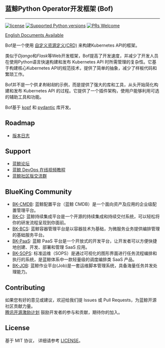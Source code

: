 ##  蓝鲸Python Operator开发框架 (Bof)

---
[![license](https://img.shields.io/badge/license-MIT-brightgreen.svg)](https://github.com/TencentBlueKing/bk-operator-framework/blob/master/LICENSE.txt)
[![Supported Python versions](https://img.shields.io/pypi/pyversions/kopf.svg)](https://pypi.org/project/kopf/)
[![PRs Welcome](https://img.shields.io/badge/PRs-welcome-brightgreen.svg)](https://github.com/TencentBlueKing/bk-operator-framework/pulls)

[English Documents Available](readme_en.md)

Bof是一个使用 [自定义资源定义(CRD)](https://kubernetes.io/docs/tasks/access-kubernetes-api/extend-api-custom-resource-definitions) 来构建Kubernetes API的框架。

类似于*Django*和*Flask*等Web开发框架，Bof提高了开发速度，并减少了开发人员在使用Python语言快速构建和发布 Kubernetes API 时所需管理的复杂性。它基于构建核心Kubernetes API的规范技术，提供了简单的抽象，减少了样板代码和繁琐工作。

Bof并不是一个供*复制粘贴*的示例，而是提供了强大的库和工具，从头开始简化构建和发布 Kubernetes API 的过程。它提供了一个插件架构，使用户能够利用可选的辅助工具和功能。

Bof基于 [kopf](https://github.com/nolar/kopf.git) 和 [pydantic](https://github.com/pydantic/pydantic.git) 库开发。

## Roadmap
- [版本日志](docs/release.md)

## Support
- [蓝鲸论坛](https://bk.tencent.com/s-mart/community)
- [蓝鲸 DevOps 在线视频教程](https://bk.tencent.com/s-mart/video/)
- [蓝鲸社区版交流群](https://jq.qq.com/?_wv=1027&k=5zk8F7G)
  
## BlueKing Community
- [BK-CMDB](https://github.com/Tencent/bk-cmdb): 蓝鲸配置平台（蓝鲸 CMDB）是一个面向资产及应用的企业级配置管理平台。
- [BK-CI](https://github.com/Tencent/bk-ci): 蓝鲸持续集成平台是一个开源的持续集成和持续交付系统，可以轻松将你的研发流程呈现到你面前。
- [BK-BCS](https://github.com/Tencent/bk-bcs): 蓝鲸容器管理平台是以容器技术为基础，为微服务业务提供编排管理的基础服务平台。
- [BK-PaaS](https://github.com/Tencent/bk-PaaS): 蓝鲸 PaaS 平台是一个开放式的开发平台，让开发者可以方便快捷地创建、开发、部署和管理 SaaS 应用。
- [BK-SOPS](https://github.com/Tencent/bk-sops): 标准运维（SOPS）是通过可视化的图形界面进行任务流程编排和执行的系统，是蓝鲸体系中一款轻量级的调度编排类 SaaS 产品。
- [BK-JOB](https://github.com/Tencent/bk-job): 蓝鲸作业平台(Job)是一套运维脚本管理系统，具备海量任务并发处理能力。

## Contributing
如果您有好的意见或建议，欢迎给我们提 Issues 或 Pull Requests，为蓝鲸开源社区贡献力量。   
[腾讯开源激励计划](https://opensource.tencent.com/contribution) 鼓励开发者的参与和贡献，期待你的加入。

## License
基于 MIT 协议， 详细请参考 [LICENSE](LICENSE.txt)。
